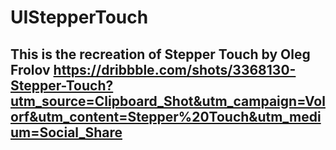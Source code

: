 # UIStepperTouch



## This is the recreation of Stepper Touch by Oleg Frolov https://dribbble.com/shots/3368130-Stepper-Touch?utm_source=Clipboard_Shot&utm_campaign=Volorf&utm_content=Stepper%20Touch&utm_medium=Social_Share
